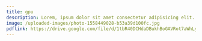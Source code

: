 ```yaml
---
title: gpu
description: Lorem, ipsum dolor sit amet consectetur adipisicing elit. Deleniti odio nobis et necessitatibus perferendis commodi id nisi in assumenda tenetur?
image: /uploaded-images/photo-1558449028-b53a39d100fc.jpg
pdflink: https://drive.google.com/file/d/1tbR40DCHdaDBukhBoGAVRot7aWhLyQfu/view
---
```





